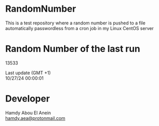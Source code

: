 # RandomNumber    
This is a test repository where a random number is pushed to a file automatically passwordless from a cron job in my Linux CentOS server    
# Random Number of the last run   
13533
      
Last update (GMT +1)    
10/27/24 00:00:01
# Developer    
Hamdy Abou El Anein   
hamdy.aea@protonmail.com
